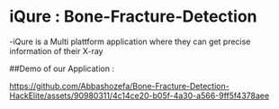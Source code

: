 # iQure : Bone-Fracture-Detection
 -iQure is a Multi plattform application where they can get precise information of their X-ray

 ##Demo of our Application :
 
https://github.com/Abbashozefa/Bone-Fracture-Detection-HackElite/assets/90980311/4c14ce20-b05f-4a30-a566-9ff5f4378aee

